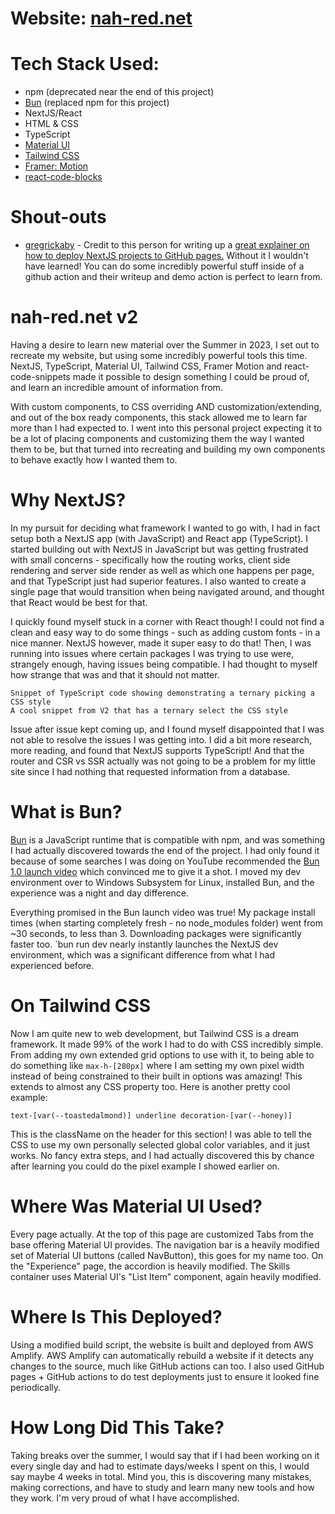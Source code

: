 # Website: [nah-red.net](https://github.com/NAlexH2/nahrednetv2)

# Tech Stack Used:
- npm (deprecated near the end of this project)
- [Bun](https://bun.sh/) (replaced npm for this project)
- NextJS/React
- HTML & CSS
- TypeScript
- [Material UI](https://mui.com/)
- [Tailwind CSS](https://tailwindcss.com/)
- [Framer: Motion](https://www.framer.com/motion/)
- [react-code-blocks](https://www.npmjs.com/package/react-code-blocks)

# Shout-outs
- [gregrickaby](https://github.com/gregrickaby/) - Credit to this person for writing up a [great explainer on how to deploy NextJS projects to GitHub pages.](https://github.com/gregrickaby/nextjs-github-pages) Without it I wouldn't have learned! You can do some incredibly powerful stuff inside of a github action and their writeup and demo action is perfect to learn from.


# nah-red.net v2
Having a desire to learn new material over the Summer in 2023, I set out to recreate my website, but using some incredibly powerful tools this time. NextJS, TypeScript, Material UI, Tailwind CSS, Framer Motion and react-code-snippets made it possible to design something I could be proud of, and learn an incredible amount of information from.

With custom components, to CSS overriding AND customization/extending, and out of the box ready components, this stack allowed me to learn far more than I had expected to. I went into this personal project expecting it to be a lot of placing components and customizing them the way I wanted them to be, but that turned into recreating and building my own components to behave exactly how I wanted them to.


# Why NextJS?
In my pursuit for deciding what framework I wanted to go with, I had in fact setup both a NextJS app (with JavaScript) and React app (TypeScript). I started building out with NextJS in JavaScript but was getting frustrated with small concerns - specifically how the routing works, client side rendering and server side render as well as which one happens per page, and that TypeScript just had superior features. I also wanted to create a single page that would transition when being navigated around, and thought that React would be best for that.

I quickly found myself stuck in a corner with React though! I could not find a clean and easy way to do some things - such as adding custom fonts - in a nice manner. NextJS however, made it super easy to do that! Then, I was running into issues where certain packages I was trying to use were, strangely enough, having issues being compatible. I had thought to myself how strange that was and that it should not matter.

```
Snippet of TypeScript code showing demonstrating a ternary picking a CSS style
A cool snippet from V2 that has a ternary select the CSS style
```

Issue after issue kept coming up, and I found myself disappointed that I was not able to resolve the issues I was getting into. I did a bit more research, more reading, and found that NextJS supports TypeScript! And that the router and CSR vs SSR actually was not going to be a problem for my little site since I had nothing that requested information from a database.


# What is Bun?
[Bun](https://bun.sh/) is a JavaScript runtime that is compatible with npm, and was something I had actually discovered towards the end of the project. I had only found it because of some searches I was doing on YouTube recommended the [Bun 1.0 launch video](https://www.youtube.com/watch?v=BsnCpESUEqM) which convinced me to give it a shot. I moved my dev environment over to Windows Subsystem for Linux, installed Bun, and the experience was a night and day difference.

Everything promised in the Bun launch video was true! My package install times (when starting completely fresh - no node_modules folder) went from ~30 seconds, to less than 3. Downloading packages were significantly faster too. `bun run dev nearly instantly launches the NextJS dev environment, which was a significant difference from what I had experienced before.

# On Tailwind CSS
Now I am quite new to web development, but Tailwind CSS is a dream framework. It made 99% of the work I had to do with CSS incredibly simple. From adding my own extended grid options to use with it, to being able to do something like `max-h-[280px]` where I am setting my own pixel width instead of being constrained to their built in options was amazing! This extends to almost any CSS property too. Here is another pretty cool example:


`text-[var(--toastedalmond)] underline decoration-[var(--honey)]`

This is the className on the header for this section! I was able to tell the CSS to use my own personally selected global color variables, and it just works. No fancy extra steps, and I had actually discovered this by chance after learning you could do the pixel example I showed earlier on.


# Where Was Material UI Used?
Every page actually. At the top of this page are customized Tabs from the base offering Material UI provides. The navigation bar is a heavily modified set of Material UI buttons (called NavButton), this goes for my name too. On the "Experience" page, the accordion is heavily modified. The Skills container uses Material UI's "List Item" component, again heavily modified.

# Where Is This Deployed?
Using a modified build script, the website is built and deployed from AWS Amplify. AWS Amplify can automatically rebuild a website if it detects any changes to the source, much like GitHub actions can too. I also used GitHub pages + GitHub actions to do test
deployments just to ensure it looked fine periodically.

# How Long Did This Take?
Taking breaks over the summer, I would say that if I had been working on it every single day and had to estimate days/weeks I spent on this, I would say maybe 4 weeks in total. Mind you, this is discovering many mistakes, making corrections, and have to study and learn many new tools and how they work. I'm very proud of what I have accomplished.
